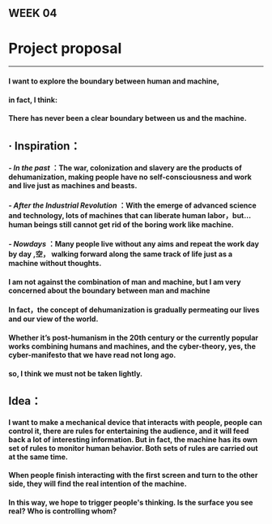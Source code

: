 ## WEEK 04

# Project proposal
-------

#### I want to explore the boundary between human and machine, 
#### in fact, I think:
#### There has never been a clear boundary between us and the machine.

## · Inspiration：

#### *- In the past* ：The war,  colonization and slavery are the products of dehumanization, making people have no self-consciousness and work and live just as machines and beasts.

#### *- After the Industrial Revolution* ：With the emerge of advanced science and technology, lots of machines that can liberate human labor，but… human beings still cannot get rid of the boring work like machine.

#### *- Nowdays* ：Many people live without any aims and repeat the work day by day ,空， walking forward along the same track of life just as a machine without thoughts.

#### I am not against the combination of man and machine, but I am very concerned about the boundary between man and machine
#### In fact，the concept of dehumanization is gradually permeating our lives and our view of the world.

#### Whether it’s post-humanism in the 20th century or the currently popular works combining humans and machines, and the cyber-theory, yes, the cyber-manifesto that we have read not long ago.
#### so, I think we must not be taken lightly.


## Idea：

#### I want to make a mechanical device that interacts with people, people can control it, there are rules for entertaining the audience, and it will feed back a lot of interesting information. But in fact, the machine has its own set of rules to monitor human behavior. Both sets of rules are carried out at the same time.

#### When people finish interacting with the first screen and turn to the other side, they will find the real intention of the machine.
#### In this way, we hope to trigger people's thinking. Is the surface you see real? Who is controlling whom?







